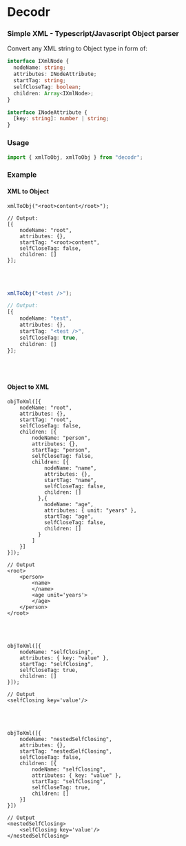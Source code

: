 # Decodr

### Simple XML - Typescript/Javascript Object parser
Convert any XML string to Object type in form of:

```typescript
interface IXmlNode {
  nodeName: string;
  attributes: INodeAttribute;
  startTag: string;
  selfCloseTag: boolean;
  children: Array<IXmlNode>;
}

interface INodeAttribute {
  [key: string]: number | string;
}
```

### Usage

```typescript
import { xmlToObj, xmlToObj } from "decodr";
```

### Example

#### XML to Object
```
xmlToObj("<root>content</root>");

// Output:
[{
    nodeName: "root",
    attributes: {},
    startTag: "<root>content",
    selfCloseTag: false,
    children: []
}];
```
<br/><br/>
```typescript    
xmlToObj("<test />");

// Output:
[{
    nodeName: "test",
    attributes: {},
    startTag: "<test />",
    selfCloseTag: true,
    children: []
}];
```
</br></br>

#### Object to XML
```
objToXml([{
    nodeName: "root",
    attributes: {},
    startTag: "root",
    selfCloseTag: false,
    children: [{
        nodeName: "person",
        attributes: {},
        startTag: "person",
        selfCloseTag: false,
        children: [{
            nodeName: "name",
            attributes: {},
            startTag: "name",
            selfCloseTag: false,
            children: []
          },{
            nodeName: "age",
            attributes: { unit: "years" },
            startTag: "age",
            selfCloseTag: false,
            children: []
          }
        ]
    }]
}]);

// Output
<root>
    <person>
        <name>
        </name>
        <age unit='years'>
        </age>
    </person>
</root>

```
</br></br>
```
objToXml([{
    nodeName: "selfClosing",
    attributes: { key: "value" },
    startTag: "selfClosing",
    selfCloseTag: true,
    children: []
}]);

// Output
<selfClosing key='value'/>
```
</br></br>
```
objToXml([{
    nodeName: "nestedSelfClosing",
    attributes: {},
    startTag: "nestedSelfClosing",
    selfCloseTag: false,
    children: [{
        nodeName: "selfClosing",
        attributes: { key: "value" },
        startTag: "selfClosing",
        selfCloseTag: true,
        children: []
    }]
}])

// Output
<nestedSelfClosing>
    <selfClosing key='value'/>
</nestedSelfClosing>
```
</br></br>

```

```
